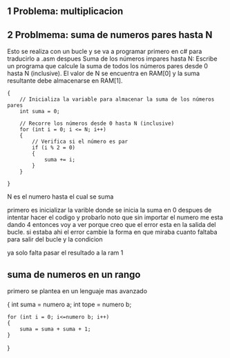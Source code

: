 ## 1 Problema: multiplicacion

## 2 Problmema: suma de numeros pares hasta N

Esto se realiza con un bucle y se va a programar primero en c# para traducirlo a .asm despues
Suma de los números impares hasta N:
Escribe un programa que calcule la suma de todos los números pares desde 0 hasta N (inclusive). El valor de N se encuentra en RAM[0] y la suma resultante debe almacenarse en RAM[1].


    {
        // Inicializa la variable para almacenar la suma de los números pares
        int suma = 0;

        // Recorre los números desde 0 hasta N (inclusive)
        for (int i = 0; i <= N; i++)
        {
            // Verifica si el número es par
            if (i % 2 = 0)
            {
                suma += i;
            }
        }

    }

N es el numero hasta el cual se suma 

primero es inicializar la varible donde se inicia la suma en 0
despues de intentar hacer el codigo y probarlo noto que sin importar el numero me esta dando 4 entonces voy a ver porque creo que el error esta en la salida del bucle.
si estaba ahi el error cambie la forma en que miraba cuanto faltaba para salir del bucle y la condicion 

ya solo falta pasar el resultado a la ram 1

## suma de numeros en un rango 

primero se plantea en un lenguaje mas avanzado 

{
    int suma = numero a;
    int tope = numero b;

    for (int i = 0; i<=numero b; i++)
    {
        suma = suma + suma + 1;
    }
}





